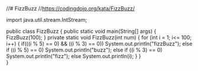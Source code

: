 //# FizzBuzz
//https://codingdojo.org/kata/FizzBuzz/



import java.util.stream.IntStream;

public class FizzBuzz 
{
    public static void main(String[] args) 
    {
      FizzBuzz(100);
    }
    private static void FizzBuzz(int num)
    {
        for (int i = 1; i<= 100; i++)
        {
            if(((i % 5) == 0) && ((i % 3) == 0))
                System.out.println("fizzBuzz");
            else if ((i % 5) == 0)
                System.out.println("buzz");
            else if ((i % 3) == 0)
                System.out.println("fizz");
            else 
                System.out.println(i);
        }
    }   
}





